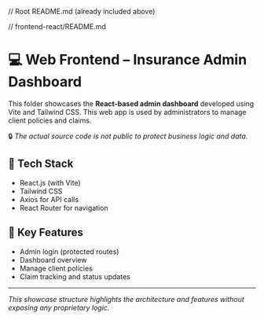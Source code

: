 // Root README.md (already included above)

// frontend-react/README.md

# 💻 Web Frontend – Insurance Admin Dashboard

This folder showcases the **React-based admin dashboard** developed using Vite and Tailwind CSS. This web app is used by administrators to manage client policies and claims.

🔒 *The actual source code is not public to protect business logic and data.*

## 🔧 Tech Stack
- React.js (with Vite)
- Tailwind CSS
- Axios for API calls
- React Router for navigation

## 🧠 Key Features
- Admin login (protected routes)
- Dashboard overview
- Manage client policies
- Claim tracking and status updates

---

*This showcase structure highlights the architecture and features without exposing any proprietary logic.*
